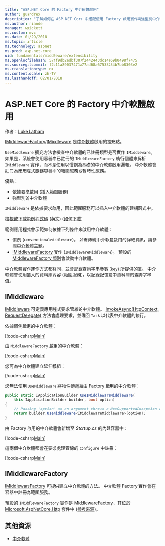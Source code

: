 ```yaml
---
title: "ASP.NET Core 的 Factory 中介軟體啟用"
author: guardrex
description: "了解如何在 ASP.NET Core 中搭配使用 Factory 啟用實作與強型別中介軟體。"
ms.author: riande
manager: wpickett
ms.custom: mvc
ms.date: 01/29/2018
ms.topic: article
ms.technology: aspnet
ms.prod: asp.net-core
uid: fundamentals/middleware/extensibility
ms.openlocfilehash: 57ff9db2edbf307f2442443dc14e69b0498f7475
ms.sourcegitcommit: f2a11a89037471a77ad68a67533754b7bb8303e2
ms.translationtype: HT
ms.contentlocale: zh-TW
ms.lasthandoff: 02/01/2018
---
```

# <a name="factory-based-middleware-activation-in-aspnet-core"></a>ASP.NET Core 的 Factory 中介軟體啟用

作者：[Luke Latham](https://github.com/guardrex)

[IMiddlewareFactory](/dotnet/api/microsoft.aspnetcore.http.imiddlewarefactory)/[IMiddleware](/dotnet/api/microsoft.aspnetcore.http.imiddleware) 是[中介軟體](xref:fundamentals/middleware/index)啟用的擴充點。

`UseMiddleware` 擴充方法會檢查中介軟體的已註冊類型是否實作 `IMiddleware`。 如果是，系統會使用容器中已註冊的 `IMiddlewareFactory` 執行個體來解析 `IMiddleware` 實作，而不是使用以慣例為基礎的中介軟體啟用邏輯。 中介軟體會註冊為應用程式服務容器中的範圍服務或暫時性服務。

優點：

* 依據要求啟用 (插入範圍服務)
* 強型別的中介軟體

`IMiddleware` 是依據要求啟用，因此範圍服務可以插入中介軟體的建構函式中。

[檢視或下載範例程式碼](https://github.com/aspnet/Docs/tree/master/aspnetcore/fundamentals/middleware/extensibility/sample) \(英文\) ([如何下載](xref:tutorials/index#how-to-download-a-sample))

範例應用程式會示範如何依據下列條件來啟用中介軟體：

* 慣例 (`ConventionalMiddleware`)。 如需傳統中介軟體啟用的詳細資訊，請參閱[中介軟體](xref:fundamentals/middleware/index)主題。
* [IMiddlewareFactory](/dotnet/api/microsoft.aspnetcore.http.imiddlewarefactory) 實作 (`IMiddlewareMiddleware`)。 預設的 [MiddlewareFactory 類別](/dotnet/api/microsoft.aspnetcore.http.middlewarefactory)會啟動中介軟體。

中介軟體實作運作方式都相同，並會記錄查詢字串參數 (`key`) 所提供的值。 中介軟體會使用插入的資料庫內容 (範圍服務)，以記錄記憶體中資料庫的查詢字串值。

## <a name="imiddleware"></a>IMiddleware

[IMiddleware](/dotnet/api/microsoft.aspnetcore.http.imiddleware) 可定義應用程式要求管線的中介軟體。 [InvokeAsync(HttpContext, RequestDelegate)](/dotnet/api/microsoft.aspnetcore.http.imiddleware.invokeasync#Microsoft_AspNetCore_Http_IMiddleware_InvokeAsync_Microsoft_AspNetCore_Http_HttpContext_Microsoft_AspNetCore_Http_RequestDelegate_) 方法會處理要求，並傳回 `Task` 以代表中介軟體的執行。

依據慣例啟用的中介軟體：

[!code-csharp[Main](extensibility/sample/Middleware/ConventionalMiddleware.cs?name=snippet1)]

由 `MiddlewareFactory` 啟用的中介軟體：

[!code-csharp[Main](extensibility/sample/Middleware/IMiddlewareMiddleware.cs?name=snippet1)]

您可為中介軟體建立延伸模組：

[!code-csharp[Main](extensibility/sample/Middleware/MiddlewareExtensions.cs?name=snippet1)]

您無法使用 `UseMiddleware` 將物件傳遞給由 Factory 啟用的中介軟體：

```csharp
public static IApplicationBuilder UseIMiddlewareMiddleware(
    this IApplicationBuilder builder, bool option)
{
    // Passing 'option' as an argument throws a NotSupportedException at runtime.
    return builder.UseMiddleware<IMiddlewareMiddleware>(option);
}
```

由 Factory 啟用的中介軟體會新增至 *Startup.cs* 的內建容器中：

[!code-csharp[Main](extensibility/sample/Startup.cs?name=snippet1&highlight=6)]

這兩個中介軟體都會在要求處理管線的 `Configure` 中註冊：

[!code-csharp[Main](extensibility/sample/Startup.cs?name=snippet2&highlight=12-13)]

## <a name="imiddlewarefactory"></a>IMiddlewareFactory

[IMiddlewareFactory](/dotnet/api/microsoft.aspnetcore.http.imiddlewarefactory) 可提供建立中介軟體的方法。 中介軟體 Factory 實作會在容器中註冊為範圍服務。

預設的 `IMiddlewareFactory` 實作是 [MiddlewareFactory](/dotnet/api/microsoft.aspnetcore.http.middlewarefactory)，其位於 [Microsoft.AspNetCore.Http](https://www.nuget.org/packages/Microsoft.AspNetCore.Http/) 套件中 ([參考來源](https://github.com/aspnet/HttpAbstractions/blob/release/2.0/src/Microsoft.AspNetCore.Http/MiddlewareFactory.cs))。

## <a name="additional-resources"></a>其他資源

* [中介軟體](xref:fundamentals/middleware/index)
